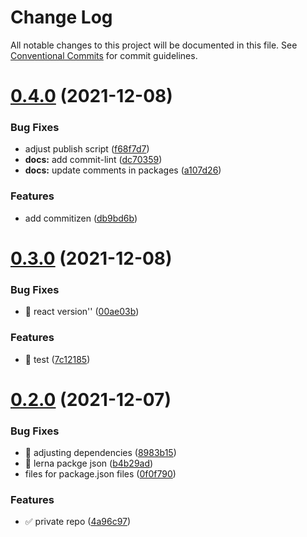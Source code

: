 # Change Log

All notable changes to this project will be documented in this file.
See [Conventional Commits](https://conventionalcommits.org) for commit guidelines.

# [0.4.0](https://github.com/edvansts/design-system/compare/v0.3.0...v0.4.0) (2021-12-08)


### Bug Fixes

* adjust publish script ([f68f7d7](https://github.com/edvansts/design-system/commit/f68f7d777937661086115ef035c5a96443ae0ca2))
* **docs:** add commit-lint ([dc70359](https://github.com/edvansts/design-system/commit/dc703596ddd042b3de17884ef14adac73fc495c3))
* **docs:** update comments in packages ([a107d26](https://github.com/edvansts/design-system/commit/a107d267b65ad5cd01ebff1631cb47321a312506))


### Features

* add commitizen ([db9bd6b](https://github.com/edvansts/design-system/commit/db9bd6b9bd20518cdd609943faffb6bbaa5b7e7e))





# [0.3.0](https://github.com/edvansts/design-system/compare/v0.2.0...v0.3.0) (2021-12-08)


### Bug Fixes

* :bug: react version'' ([00ae03b](https://github.com/edvansts/design-system/commit/00ae03be10e17622b10fe69581570af60103be21))


### Features

* :poop: test ([7c12185](https://github.com/edvansts/design-system/commit/7c1218583a5d9565dda7d02d99f041fac30a3535))





# [0.2.0](https://github.com/edvansts/design-system/compare/v0.1.1...v0.2.0) (2021-12-07)


### Bug Fixes

* :bug: adjusting dependencies ([8983b15](https://github.com/edvansts/design-system/commit/8983b158a2986b0e8dfdb56fc97b01dbea1f3af1))
* :bug: lerna packge json ([b4b29ad](https://github.com/edvansts/design-system/commit/b4b29ade77e42773a95a2d0ba6758cbe7183c867))
* files for package.json files ([0f0f790](https://github.com/edvansts/design-system/commit/0f0f790b3847d2f99095b560da5b090772eb3ddb))


### Features

* :white_check_mark: private repo ([4a96c97](https://github.com/edvansts/design-system/commit/4a96c978cbb6fa972e0637eca84c2946504b80af))
